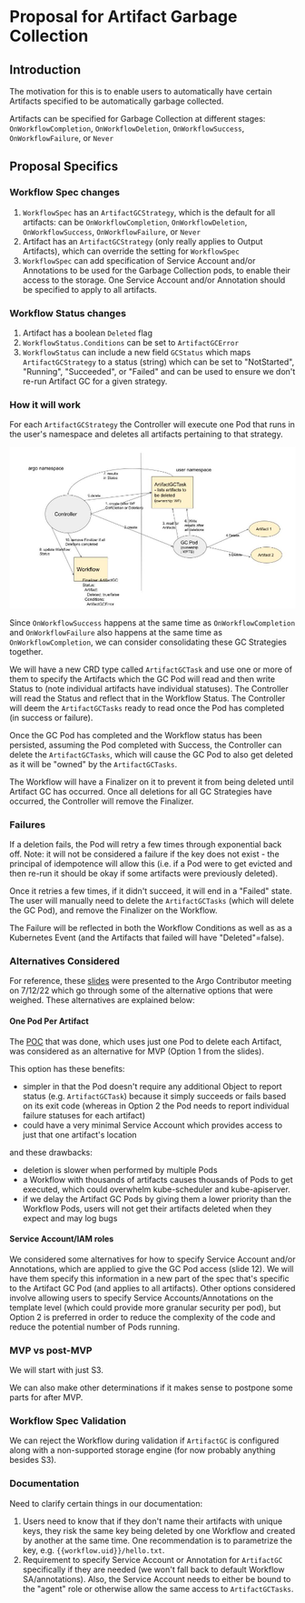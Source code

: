 # Proposal for Artifact Garbage Collection

## Introduction

The motivation for this is to enable users to automatically have certain Artifacts specified to be automatically garbage collected.

Artifacts can be specified for Garbage Collection at different stages: `OnWorkflowCompletion`, `OnWorkflowDeletion`, `OnWorkflowSuccess`, `OnWorkflowFailure`, or `Never`

## Proposal Specifics

### Workflow Spec changes

1. `WorkflowSpec` has an `ArtifactGCStrategy`, which is the default for all artifacts: can be `OnWorkflowCompletion`, `OnWorkflowDeletion`, `OnWorkflowSuccess`, `OnWorkflowFailure`, or `Never`
2. Artifact has an `ArtifactGCStrategy` (only really applies to Output Artifacts), which can override the setting for `WorkflowSpec`
3. `WorkflowSpec` can add specification of Service Account and/or Annotations to be used for the Garbage Collection pods, to enable their access to the storage. One Service Account and/or Annotation should be specified to apply to all artifacts.

### Workflow Status changes

1. Artifact has a boolean `Deleted` flag
2. `WorkflowStatus.Conditions` can be set to `ArtifactGCError`
3. `WorkflowStatus` can include a new field `GCStatus` which maps `ArtifactGCStrategy` to a status (string) which can be set to "NotStarted", "Running", "Succeeded", or "Failed" and can be used to ensure we don't re-run Artifact GC for a given strategy.

### How it will work

For each `ArtifactGCStrategy` the Controller will execute one Pod that runs in the user's namespace and deletes all artifacts pertaining to that strategy.

![Option 2 Flow](../assets/artifact-gc-option-2-flow.jpg)

Since `OnWorkflowSuccess` happens at the same time as `OnWorkflowCompletion` and `OnWorkflowFailure` also happens at the same time as `OnWorkflowCompletion`, we can consider consolidating these GC Strategies together.

We will have a new CRD type called `ArtifactGCTask` and use one or more of them to specify the Artifacts which the GC Pod will read and then write Status to (note individual artifacts have individual statuses). The Controller will read the Status and reflect that in the Workflow Status. The Controller will deem the `ArtifactGCTasks` ready to read once the Pod has completed (in success or failure).

Once the GC Pod has completed and the Workflow status has been persisted, assuming the Pod completed with Success, the Controller can delete the `ArtifactGCTasks`, which will cause the GC Pod to also get deleted as it will be "owned" by the `ArtifactGCTasks`.

The Workflow will have a Finalizer on it to prevent it from being deleted until Artifact GC has occurred. Once all deletions for all GC Strategies have occurred, the Controller will remove the Finalizer.

### Failures

If a deletion fails, the Pod will retry a few times through exponential back off. Note: it will not be considered a failure if the key does not exist - the principal of idempotence will allow this (i.e. if a Pod were to get evicted and then re-run it should be okay if some artifacts were previously deleted).

Once it retries a few times, if it didn't succeed, it will end in a "Failed" state. The user will manually need to delete the `ArtifactGCTasks` (which will delete the GC Pod), and remove the Finalizer on the Workflow.

The Failure will be reflected in both the Workflow Conditions as well as as a Kubernetes Event (and the Artifacts that failed will have "Deleted"=false).

### Alternatives Considered

For reference, these [slides](../assets/artifact-gc-proposal.pptx) were presented to the Argo Contributor meeting on 7/12/22 which go through some of the alternative options that were weighed. These alternatives are explained below:

#### One Pod Per Artifact

The [POC](https://github.com/argoproj/argo-workflows/pull/8530) that was done, which uses just one Pod to delete each Artifact, was considered as an alternative for MVP (Option 1 from the slides).

This option has these benefits:

- simpler in that the Pod doesn't require any additional Object to report status (e.g. `ArtifactGCTask`) because it simply succeeds or fails based on its exit code (whereas in Option 2 the Pod needs to report individual failure statuses for each artifact)
- could have a very minimal Service Account which provides access to just that one artifact's location

and these drawbacks:

- deletion is slower when performed by multiple Pods
- a Workflow with thousands of artifacts causes thousands of Pods to get executed, which could overwhelm kube-scheduler and kube-apiserver.
- if we delay the Artifact GC Pods by giving them a lower priority than the Workflow Pods, users will not get their artifacts deleted when they expect and may log bugs

#### Service Account/IAM roles

We considered some alternatives for how to specify Service Account and/or Annotations, which are applied to give the GC Pod access (slide 12). We will have them specify this information in a new part of the spec that's specific to the Artifact GC Pod (and applies to all artifacts). Other options considered involve allowing users to specify Service Accounts/Annotations on the template level (which could provide more granular security per pod), but Option 2 is preferred in order to reduce the complexity of the code and reduce the potential number of Pods running.

### MVP vs post-MVP

We will start with just S3.

We can also make other determinations if it makes sense to postpone some parts for after MVP.

### Workflow Spec Validation

We can reject the Workflow during validation if `ArtifactGC` is configured along with a non-supported storage engine (for now probably anything besides S3).

### Documentation

Need to clarify certain things in our documentation:

1. Users need to know that if they don't name their artifacts with unique keys, they risk the same key being deleted by one Workflow and created by another at the same time. One recommendation is to parametrize the key, e.g. `{{workflow.uid}}/hello.txt`.
2. Requirement to specify Service Account or Annotation for `ArtifactGC` specifically if they are needed (we won't fall back to default Workflow SA/annotations). Also, the Service Account needs to either be bound to the "agent" role or otherwise allow the same access to `ArtifactGCTasks`.
